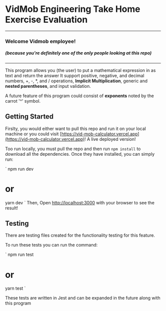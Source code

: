 # VidMob Engineering Take Home Exercise Evaluation
***

### Welcome Vidmob employee!
##### (because you're definitely one of the only people looking at this repo)
***
This program allows you (the user) to put a mathematical expression in as text and return the answer
It support positive, negative, and decimal numbers, +, -, *, and / operations, **Implicit Multiplication**, generic and **nested parentheses**, and input validation.

A future feature of this program could consist of **exponents** noted by the carrot '^' symbol.

## Getting Started

Firslty, you would either want to pull this repo and run it on your local machine or you could visit [https://vid-mob-calculator.vercel.app](https://vid-mob-calculator.vercel.app)! A live deployed version!

Too run locally, you must pull the repo and then run `npm install` to download all the dependencies.
Once they have installed, you can simply run:

  `
  npm run dev
  # or
  yarn dev
  `
Then, Open [http://localhost:3000](http://localhost:3000) with your browser to see the result!

## Testing 

There are testing files created for the functionality testing for this feature. 

To run these tests you can run the command: 

  `
  npm run test
  # or
  yarn test
  `

These tests are written in Jest and can be expanded in the future along with this program
